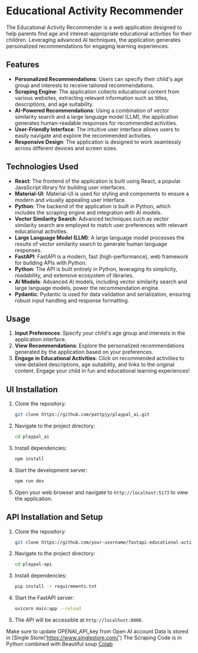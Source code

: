 # Educational Activity Recommender

The Educational Activity Recommender is a web application designed to help parents find age and interest-appropriate educational activities for their children. Leveraging advanced AI techniques, the application generates personalized recommendations for engaging learning experiences.

## Features

- **Personalized Recommendations**: Users can specify their child's age group and interests to receive tailored recommendations.
- **Scraping Engine**: The application collects educational content from various websites, extracting relevant information such as titles, descriptions, and age suitability.
- **AI-Powered Recommendations**: Using a combination of vector similarity search and a large language model (LLM), the application generates human-readable responses for recommended activities.
- **User-Friendly Interface**: The intuitive user interface allows users to easily navigate and explore the recommended activities.
- **Responsive Design**: The application is designed to work seamlessly across different devices and screen sizes.

## Technologies Used

- **React**: The frontend of the application is built using React, a popular JavaScript library for building user interfaces.
- **Material-UI**: Material-UI is used for styling and components to ensure a modern and visually appealing user interface.
- **Python**: The backend of the application is built in Python, which includes the scraping engine and integration with AI models.
- **Vector Similarity Search**: Advanced techniques such as vector similarity search are employed to match user preferences with relevant educational activities.
- **Large Language Model (LLM)**: A large language model processes the results of vector similarity search to generate human language responses.
- **FastAPI**: FastAPI is a modern, fast (high-performance), web framework for building APIs with Python.
- **Python**: The API is built entirely in Python, leveraging its simplicity, readability, and extensive ecosystem of libraries.
- **AI Models**: Advanced AI models, including vector similarity search and large language models, power the recommendation engine.
- **Pydantic**: Pydantic is used for data validation and serialization, ensuring robust input handling and response formatting.


## Usage

1. **Input Preferences**: Specify your child's age group and interests in the application interface.
2. **View Recommendations**: Explore the personalized recommendations generated by the application based on your preferences.
3. **Engage in Educational Activities**: Click on recommended activities to view detailed descriptions, age suitability, and links to the original content. Engage your child in fun and educational learning experiences!

## UI Installation 

1. Clone the repository:
   ```bash
   git clone https://github.com/pattpjy/playpal_ai.git 
   ```

2. Navigate to the project directory:
   ```bash
   cd playpal_ai
   ```

3. Install dependencies:
   ```bash
   npm install
   ```

4. Start the development server:
   ```bash
   npm run dev
   ```

5. Open your web browser and navigate to `http://localhost:5173` to view the application.


## API Installation and Setup

1. Clone the repository:
   ```bash
   git clone https://github.com/your-username/fastapi-educational-activity-recommender-api.git
   ```

2. Navigate to the project directory:
   ```bash
   cd playpal-api
   ```

3. Install dependencies:
   ```bash
   pip install -r requirements.txt
   ```

4. Start the FastAPI server:
   ```bash
   uvicorn main:app --reload
   ```

5. The API will be accessible at `http://localhost:8000`.

Make sure to update OPENAI_API_key from Open AI account
Data is stored in [Single Store('https://www.singlestore.com/')
The Scraping Code is in Python combined with Beautiful soup [Colab]('https://colab.research.google.com/drive/1FtHF-gYQ1_nqcwLTnO7-FXz3_WcE0X98')








